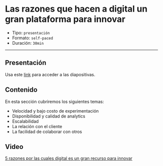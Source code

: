 # Las razones que hacen a digital un gran plataforma para innovar

* Tipo: `presentación`
* Formato: `self-paced`
* Duración: `30min`

***

## Presentación

Usa este [link](https://drive.google.com/open?id=1vqkZSDSdUw4GdCuMRxH1tFiQq-EyQU8SYug0h4gRcHA)
para acceder a las diapositivas.

## Contenido

En esta sección cubriremos los siguientes temas:

* Velocidad y bajo costo de experimentación
* Disponibilidad y calidad de analytics
* Escalabilidad
* La relación con el cliente
* La facilidad de colaborar con otros

## Video

[5 razones por las cuales digital es un gran recurso para innovar](https://www.useloom.com/share/6b35e6e2402c46299f21550fc8c8ce13)